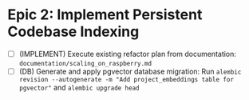 # Epic 2: Implement Persistent Codebase Indexing

- [ ] (IMPLEMENT) Execute existing refactor plan from documentation: `documentation/scaling_on_raspberry.md`
- [ ] (DB) Generate and apply pgvector database migration: Run `alembic revision --autogenerate -m "Add project_embeddings table for pgvector"` and `alembic upgrade head`
